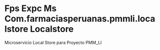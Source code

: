 # Fps Expc Ms Com.farmaciasperuanas.pmmli.localstore Localstore

Microservicio Local Store para Proyecto PMM_LI 
